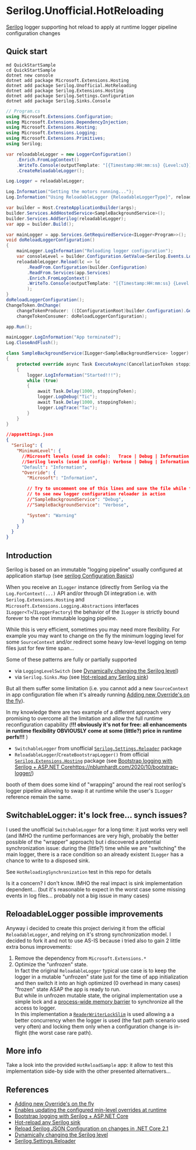 # Serilog.Unofficial.HotReloading 

[Serilog](https://serilog.net/) logger supporting hot reload to apply at runtime logger pipeline configuration changes

## Quick start

```
md QuickStartSample
cd QuickStartSample
dotnet new console
dotnet add package Microsoft.Extensions.Hosting
dotnet add package Serilog.Unofficial.HotReloading
dotnet add package Serilog.Extensions.Hosting
dotnet add package Serilog.Settings.Configuration
dotnet add package Serilog.Sinks.Console
```

````cs filename="Program.cs"
// Program.cs
using Microsoft.Extensions.Configuration;
using Microsoft.Extensions.DependencyInjection;
using Microsoft.Extensions.Hosting;
using Microsoft.Extensions.Logging;
using Microsoft.Extensions.Primitives;
using Serilog;

var reloadableLogger = new LoggerConfiguration()
    .Enrich.FromLogContext()
    .WriteTo.Console(outputTemplate: "[{Timestamp:HH:mm:ss} {Level:u3}] BootstrapLogger->{Message:lj}{NewLine}{Exception}")
    .CreateReloadableLogger();

Log.Logger = reloadableLogger;

Log.Information("Getting the motors running...");
Log.Information("Using ReloadableLogger {ReloadableLoggerType}", reloadableLogger.GetType().FullName);

var builder = Host.CreateApplicationBuilder(args);
builder.Services.AddHostedService<SampleBackgroundService>();
builder.Services.AddSerilog(reloadableLogger);
var app = builder.Build();

var mainLogger = app.Services.GetRequiredService<ILogger<Program>>();
void doReloadLoggerConfiguration()
{
    mainLogger.LogInformation("Reloading logger configuration");
    var consoleLevel = builder.Configuration.GetValue<Serilog.Events.LogEventLevel>("ConsoleLogLevel");
    reloadableLogger.Reload(lc => lc
        .ReadFrom.Configuration(builder.Configuration)
        .ReadFrom.Services(app.Services)
        .Enrich.FromLogContext()
        .WriteTo.Console(outputTemplate: "[{Timestamp:HH:mm:ss} {Level:u3}] {SourceContext}->{Message:lj}{NewLine}{Exception}")
        );
}
doReloadLoggerConfiguration();
ChangeToken.OnChange(
    changeTokenProducer: ((IConfigurationRoot)builder.Configuration).GetReloadToken,
    changeTokenConsumer: doReloadLoggerConfiguration);

app.Run();

mainLogger.LogInformation("App terminated");
Log.CloseAndFlush();

class SampleBackgroundService(ILogger<SampleBackgroundService> logger) : BackgroundService
{
    protected override async Task ExecuteAsync(CancellationToken stoppingToken)
    {
        logger.LogInformation("Started!!!");
        while (true)
        {
            await Task.Delay(1000, stoppingToken);
            logger.LogDebug("Tic");
            await Task.Delay(1000, stoppingToken);
            logger.LogTrace("Tac");
        }
    }
}
````

````json filename="appsettings.json"
//appsettings.json
{
  "Serilog": {
    "MinimumLevel": {
      //Microsoft levels (used in code):   Trace | Debug | Information | Warning | Error | Critical | None
      //Serilog levels (used in config): Verbose | Debug | Information | Warning | Error | Fatal
      "Default": "Information",
      "Override": {
        "Microsoft": "Information",

        // Try to uncomment one of this lines and save the file while the program is running
        // to see new logger configuration reloader in action
        //"SampleBackgroundService": "Debug",
        //"SampleBackgroundService": "Verbose",

        "System": "Warning"
      }
    }
  }
}
````

## Introduction

Serilog is based on an immutable "logging pipeline" usually configured at application startup (see [serilog Configuration Basics](https://github.com/serilog/serilog/wiki/configuration-basics))

When you receive an `ILogger` instance (directly from Serilog via the `Log.ForContext(...)` API and/or through DI integration i.e. with `Serilog.Extensions.Hosting` and `Microsoft.Extensions.Logging.Abstractions` interfaces `ILogger<T>`/`ILoggerFactory`) the behavior of the `ILogger` is strictly bound forever to the root immutable logging pipeline.

While this is very efficient, sometimes you may need more flexibility. For example you may want to change on the fly the minimum logging level for some `SourceContext` and/or redirect some heavy low-level logging on temp files just for few time span...

Some of these patterns are fully or partially supported
 - via `LoggingLevelSwitch` (see [Dynamically changing the Serilog level](https://nblumhardt.com/2014/10/dynamically-changing-the-serilog-level/))
 - via `Serilog.Sinks.Map` (see [Hot-reload any Serilog sink](https://nblumhardt.com/2023/02/dynamically-reload-any-serilog-sink/))

But all them suffer some limitation (i.e. you cannot add a new `SourceContext` in app configuration file when it's already running [Adding new Override's on the fly](https://github.com/serilog/serilog-settings-configuration/issues/284#issuecomment-1289664499)).

In my knowledge there are two example of a different approach very promising to overcome all the limitation and allow the full runtime reconfiguration capability (**!!! obviously it's not for free: all enhancements in runtime flexibility OBVIOUSLY come at some (little?) price in runtime perfs!!!** )

 - `SwitchableLogger` from unofficial [`Serilog.Settings.Reloader`](https://github.com/tagcode/serilog-settings-reloader) package 
 - `ReloadableLogger`/`CreateBootstrapLogger()` from official [`Serilog.Extensions.Hosting`](https://github.com/serilog/serilog-extensions-hosting) package (see [Bootstrap logging with Serilog + ASP.NET Core]()https://nblumhardt.com/2020/10/bootstrap-logger/)

booth of them does some kind of "wrapping" around the real root serilog's logger pipeline allowing to swap it at runtime while the user's `ILogger` reference remain the same.

## SwitchableLogger: it's lock free... synch issues?

I used the unofficial `SwitchableLogger` for a long time: it just works very well (and IMHO the runtime performances are very high, probably the better possible of the "wrapper" approach) but i discovered a potential synchronization issue: during the (little?) time while we are "switching" the main logger, there is a race condition so an already existent `ILogger` has a chance to write to a disposed sink.

See `HotReloadingSynchronization` test in this repo for details

Is it a concern? I don't know. IMHO the real impact is sink implementation dependent... (but it's reasonable to expect in the worst case some missing events in log files... probably not a big issue in many cases)

## ReloadableLogger possible improvements

Anyway i decided to create this project deriving it from the official `ReloadableLogger`, and relying on it's strong synchronization model.
I decided to fork it and not to use AS-IS because i tried also to gain 2 little extra bonus improvements:
 
 1. Remove the dependency from `Microsoft.Extensions.*` 
 2. Optimize the "unfrozen" state.  
    In fact the original `ReloadableLogger` typical use case is to keep the logger in a mutable "unfrozen" state just for the time of app initialization and then switch it into an high optimized (0 overhead in many cases) "frozen" state ASAP the app is ready to run.  
    But while in unfrozen mutable state, the original implementation use a simple lock and a [process-wide memory barrier](https://learn.microsoft.com/en-us/dotnet/api/system.threading.interlocked.memorybarrierprocesswide?view=net-8.0) to synchronize all the access to logger.  
    In this implementation a [`ReaderWriterLockSlim`](https://learn.microsoft.com/en-us/dotnet/api/system.threading.readerwriterlockslim?view=net-8.0) is used allowing a a better concurrency when the logger is used (the fast path scenario used very often) and locking them only when a configuration change is in-flight (the worst case rare path).

## More info

Take a look into the provided `HotReloadSample` app: it allow to test this implementation side-by side with the other presented alternativers...

## References

 - [Adding new Override's on the fly](https://github.com/serilog/serilog-settings-configuration/issues/284)
 - [Enables updating the configured min-level overrides at runtime](https://github.com/serilog/serilog/pull/1764)
 - [Bootstrap logging with Serilog + ASP.NET Core](https://nblumhardt.com/2020/10/bootstrap-logger/)
 - [Hot-reload any Serilog sink](https://nblumhardt.com/2023/02/dynamically-reload-any-serilog-sink/)
 - [Reload Serilog JSON Configuration on changes in .NET Core 2.1](https://stackoverflow.com/questions/53449596/reload-serilog-json-configuration-on-changes-in-net-core-2-1)
 - [Dynamically changing the Serilog level](https://nblumhardt.com/2014/10/dynamically-changing-the-serilog-level/)
 - [Serilog.Settings.Reloader](https://github.com/tagcode/serilog-settings-reloader)
 

